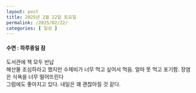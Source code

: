 ```yaml
---
layout: post
title: 2025년 2월 22일 토요일
permalink: /2025/02/22/
categories: [ 일상 ]
---
```

#### 수면 : 하루종일 잠<br/>
도서관에 책 모두 반납<br/>
해산물 조심하라고 했지만 수제비가 너무 먹고 싶어서 먹음. 얼마 못 먹고 포기함. 장염은 식욕을 너무 떨어뜨린다<br/>
그럼에도 좋아지고 있다. 내일은 꽤 괜찮아질 것 같다.